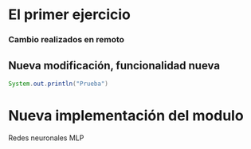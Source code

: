 # El primer ejercicio
### Cambio realizados en remoto
## Nueva modificación, funcionalidad nueva

```java
System.out.println("Prueba")
```

# Nueva implementación del modulo

Redes neuronales MLP

